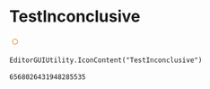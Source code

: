 # TestInconclusive
![](/img/TestInconclusive.png)

``` CSharp
EditorGUIUtility.IconContent("TestInconclusive")
```
```
6568026431948285535
```
